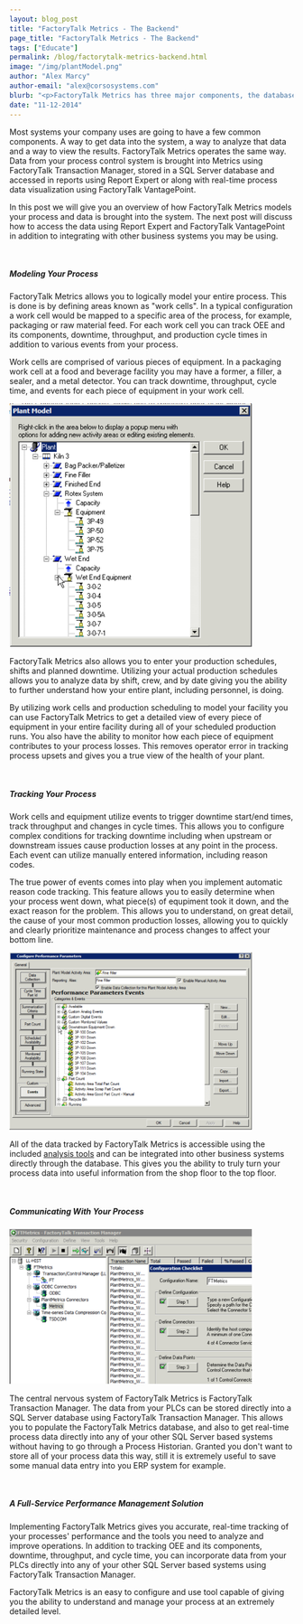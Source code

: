```yaml
---
layout: blog_post
title: "FactoryTalk Metrics - The Backend"
page_title: "FactoryTalk Metrics - The Backend"
tags: ["Educate"]
permalink: /blog/factorytalk-metrics-backend.html
image: "/img/plantModel.png"
author: "Alex Marcy"
author-email: "alex@corsosystems.com"
blurb: "<p>FactoryTalk Metrics has three major components, the database, process communications and reporting/analysis. This post details the database and communications systems and how they can be used to integrate FactoryTalk Metrics into your process.</p>"
date: "11-12-2014"
---
```


<p>Most systems your company uses are going to have a few common components. A way to get data into the system, a way to analyze that data and a way to view the results. FactoryTalk Metrics operates the same way. Data from your process control system is brought into Metrics using FactoryTalk Transaction Manager, stored in a SQL Server database and accessed in reports using Report Expert or along with real-time process data visualization using FactoryTalk VantagePoint.</p>

<p>In this post we will give you an overview of how FactoryTalk Metrics models your process and data is brought into the system. The next post  will discuss how to access the data using Report Expert and FactoryTalk VantagePoint in addition to integrating with other business systems you may be using.</p>
<br/>
<h5><b>Modeling Your Process</b></h5>
<p>FactoryTalk Metrics allows you to logically model your entire process. This is done is by defining areas known as "work cells". In a typical configuration a work cell would be mapped to a specific area of the process, for example, packaging or raw material feed. For each work cell you can track OEE and its components, downtime, throughput, and production cycle times in addition to various events from your process.</p>

<p>Work cells are comprised of various pieces of equipment. In a packaging work cell at a food and beverage facility you may have a former, a filler, a sealer, and a metal detector. You can track downtime, throughput, cycle time, and events for each piece of equipment in your work cell.</p>

<img src="/img/plantModel.png" width="430px"/>

<p>FactoryTalk Metrics also allows you to enter your production schedules, shifts and planned downtime. Utilizing your actual production schedules allows you to analyze data by shift, crew, and by date giving you the ability to further understand how your entire plant, including personnel, is doing.</p>

<p>By utilizing work cells and production scheduling to model your facility you can use FactoryTalk Metrics to get a detailed view of every piece of equipment in your entire facility during all of your scheduled production runs. You also have the ability to monitor how each piece of equipment contributes to your process losses. This removes operator error in tracking process upsets and gives you a true view of the health of your plant.</p>

<br/>
<h5><b>Tracking Your Process</b></h5>
<p>Work cells and equipment utilize events to trigger downtime start/end times, track throughput and changes in cycle times. This allows you to configure complex conditions for tracking downtime including when upstream or downstream issues cause production losses at any point in the process. Each event can utilize manually entered information, including reason codes.</p>

<p>The true power of events comes into play when you implement automatic reason code tracking. This feature allows you to easily determine when your process went down, what piece(s) of equpiment took it down, and the exact reason for the problem. This allows you to understand, on great detail, the cause of your most common production losses, allowing you to quickly and clearly prioritize maintenance and process changes to affect your bottom line.</p>
<img src="/img/events.png" width="430px"/>

<p>All of the data tracked by FactoryTalk Metrics is accessible using the included <a href="/blog/factorytalk-metrics-data-analysis.html">analysis tools</a> and can be integrated into other business systems directly through the database. This gives you the ability to truly turn your process data into useful information from the shop floor to the top floor.</p>

<br/>
<h5><b>Communicating With Your Process</b></h5>
<img src="/img/transMgr.png" width="430px"/>
<p>The central nervous system of FactoryTalk Metrics is FactoryTalk Transaction Manager. The data from your PLCs can be stored directly into a SQL Server database using FactoryTalk Transaction Manager. This allows you to populate the FactoryTalk Metrics database, and also to get real-time process data directly into any of your other SQL Server based systems without having to go through a Process Historian. Granted you don't want to store all of your process data this way, still it is extremely useful to save some manual data entry into you ERP system for example.</p>

<br/>
<h5><b>A Full-Service Performance Management Solution</b></h5>
<p>Implementing FactoryTalk Metrics gives you accurate, real-time tracking of your processes' performance and the tools you need to analyze and improve operations. In addition to tracking OEE and its components, downtime, throughput, and cycle time, you can incorporate data from your PLCs directly into any of your other SQL Server based systems using FactoryTalk Transaction Manager.</p>

<p>FactoryTalk Metrics is an easy to configure and use tool capable of giving you the ability to understand and manage your process at an extremely detailed level.</p>



